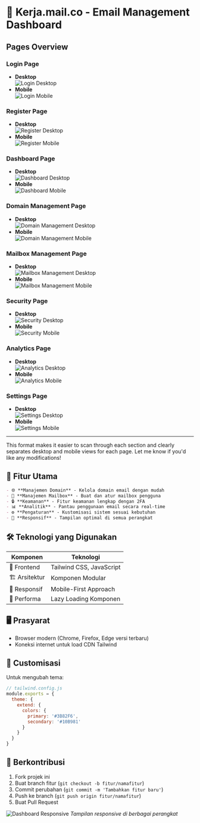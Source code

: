 

# 📧 Kerja.mail.co - Email Management Dashboard

## Pages Overview

### Login Page
- **Desktop**  
  ![Login Desktop](https://github.com/user-attachments/assets/f1c3b510-384f-4be9-adbc-580a600b94bb)
- **Mobile**  
  ![Login Mobile](https://github.com/user-attachments/assets/1c57a65e-f668-4389-b045-e0a075343309)

### Register Page
- **Desktop**  
  ![Register Desktop](https://github.com/user-attachments/assets/5810e2c0-b704-4602-9426-da7c73786ca1)
- **Mobile**  
  ![Register Mobile](https://github.com/user-attachments/assets/fc02042c-2556-4096-9d20-58aa4d086d6c)

### Dashboard Page
- **Desktop**  
  ![Dashboard Desktop](https://github.com/user-attachments/assets/dc60f51a-9319-45d8-9de3-3d214407e858)
- **Mobile**  
  ![Dashboard Mobile](https://github.com/user-attachments/assets/c36dfe69-1c43-44a5-a4fe-537c8e081df9)

### Domain Management Page
- **Desktop**  
  ![Domain Management Desktop](https://github.com/user-attachments/assets/daff9f83-8772-4930-ae6d-ab2753b42315)
- **Mobile**  
  ![Domain Management Mobile](https://github.com/user-attachments/assets/633ec62f-3114-43c5-aa3b-54bc9a95f057)

### Mailbox Management Page
- **Desktop**  
  ![Mailbox Management Desktop](https://github.com/user-attachments/assets/c81003dc-ca91-4c29-9d30-c1a9f80c4f8f)
- **Mobile**  
  ![Mailbox Management Mobile](https://github.com/user-attachments/assets/879e8fa4-5865-4cef-82ad-219745610cdf)

### Security Page
- **Desktop**  
  ![Security Desktop](https://github.com/user-attachments/assets/ab165e0c-45f2-41e9-a129-b037fdc2bc6d)
- **Mobile**  
  ![Security Mobile](https://github.com/user-attachments/assets/95821f1a-415a-4c22-94b7-d059edb235e0)

### Analytics Page
- **Desktop**  
  ![Analytics Desktop](https://github.com/user-attachments/assets/0466c296-5e06-4197-b52f-f88dddfcab6e)
- **Mobile**  
  ![Analytics Mobile](https://github.com/user-attachments/assets/b346c07f-1b47-4d2c-8f3d-64e5af5e2e1e)

### Settings Page
- **Desktop**  
  ![Settings Desktop](https://github.com/user-attachments/assets/ff755ea2-15fb-4b4a-845e-02d53caffd4b)
- **Mobile**  
  ![Settings Mobile](https://github.com/user-attachments/assets/b316dff9-4252-4e8b-a58b-5889fda91a53)

---

This format makes it easier to scan through each section and clearly separates desktop and mobile views for each page. Let me know if you'd like any modifications!
  
## 🚀 Fitur Utama

```markdown
- 🌐 **Manajemen Domain** - Kelola domain email dengan mudah
- 📧 **Manajemen Mailbox** - Buat dan atur mailbox pengguna
- 🔒 **Keamanan** - Fitur keamanan lengkap dengan 2FA
- 📊 **Analitik** - Pantau penggunaan email secara real-time
- ⚙️ **Pengaturan** - Kustomisasi sistem sesuai kebutuhan
- 📱 **Responsif** - Tampilan optimal di semua perangkat
```

## 🛠 Teknologi yang Digunakan

<div align="center">
  
| Komponen       | Teknologi                     |
|----------------|-------------------------------|
| 🎨 Frontend    | Tailwind CSS, JavaScript      |
| 🏗️ Arsitektur  | Komponen Modular              |
| 📱 Responsif   | Mobile-First Approach         |
| 🚀 Performa    | Lazy Loading Komponen         |

</div>

## 🖥️ Prasyarat

- Browser modern (Chrome, Firefox, Edge versi terbaru)
- Koneksi internet untuk load CDN Tailwind


## 🎨 Customisasi

Untuk mengubah tema:
```javascript
// tailwind.config.js
module.exports = {
  theme: {
    extend: {
      colors: {
        primary: '#3B82F6',
        secondary: '#10B981'
      }
    }
  }
}
```

## 🤝 Berkontribusi

1. Fork projek ini
2. Buat branch fitur (`git checkout -b fitur/namafitur`)
3. Commit perubahan (`git commit -m 'Tambahkan fitur baru'`)
4. Push ke branch (`git push origin fitur/namafitur`)
5. Buat Pull Request





![Dashboard Responsive](responsive-showcase.gif) *Tampilan responsive di berbagai perangkat*
